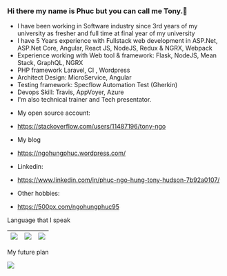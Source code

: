### Hi there my name is Phuc but you can call me Tony.👋

- I have been working in Software industry since 3rd years of my university as fresher and full time at final year of my university
- I have 5 Years experience with Fullstack web development in ASP.Net, ASP.Net Core, Angular, React JS, NodeJS, Redux & NGRX, Webpack
- Experience working with Web tool & framework: Flask, NodeJS, Mean Stack, GraphQL, NGRX
- PHP framework Laravel, CI , Wordpress
- Architect Design: MicroService, Angular
- Testing framework: Specflow Automation Test (Gherkin)
- Devops Skill: Travis, AppVoyer, Azure
- I'm also technical trainer and Tech presentator.

* My open source account:
+ https://stackoverflow.com/users/11487196/tony-ngo

* My blog
+ https://ngohungphuc.wordpress.com/

* Linkedin:
+ https://www.linkedin.com/in/phuc-ngo-hung-tony-hudson-7b92a0107/

* Other hobbies:
- https://500px.com/ngohungphuc95

Language that I speak

| <img src="https://ngohungphuc.files.wordpress.com/2020/06/uk.png?w=64"/> | <img src="https://ngohungphuc.files.wordpress.com/2020/06/flag-2.png?w=64"/> | <img src="https://ngohungphuc.files.wordpress.com/2020/06/flag-1.png?w=64"/> |
| ------ | ------ | ------ |

My future plan

<img src="https://ngohungphuc.files.wordpress.com/2020/06/flag-3.png?w=64"/>

<!--
**ngohungphuc/ngohungphuc** is a ✨ _special_ ✨ repository because its `README.md` (this file) appears on your GitHub profile.

Here are some ideas to get you started:

- 🔭 I’m currently working on ...
- 🌱 I’m currently learning ...
- 👯 I’m looking to collaborate on ...
- 🤔 I’m looking for help with ...
- 💬 Ask me about ...
- 📫 How to reach me: ...
- 😄 Pronouns: ...
- ⚡ Fun fact: ...
-->
